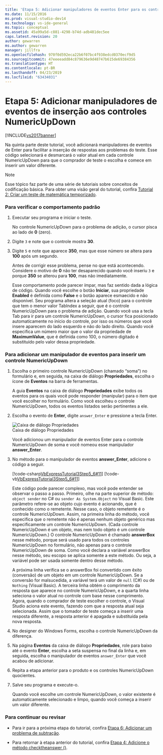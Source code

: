 ```yaml
---
title: 'Etapa 5: Adicionar manipuladores de eventos Enter para os controles NumericUpDown | Microsoft Docs'
ms.date: 11/15/2016
ms.prod: visual-studio-dev14
ms.technology: vs-ide-general
ms.topic: conceptual
ms.assetid: 45a99a5d-c881-4298-b74d-adb481dec5ee
caps.latest.revision: 20
author: gewarren
ms.author: gewarren
manager: jillfra
ms.openlocfilehash: 970f0d592eca22b6f07bc4f938edcd0370ecf9d5
ms.sourcegitcommit: 47eeeeadd84c879636e9d48747b615de69384356
ms.translationtype: HT
ms.contentlocale: pt-BR
ms.lasthandoff: 04/23/2019
ms.locfileid: "63434031"
---
```

# <a name="step-5-add-enter-event-handlers-for-the-numericupdown-controls"></a>Etapa 5: Adicionar manipuladores de eventos de inserção aos controles NumericUpDown
[!INCLUDE[vs2017banner](../includes/vs2017banner.md)]

Na quinta parte deste tutorial, você adicionará manipuladores de eventos de Enter para facilitar a inserção de respostas aos problemas do teste. Esse código selecionará e desmarcará o valor atual em cada controle NumericUpDown para que o comprador de teste o escolha e comece em inserir um valor diferente.  
  
> [!NOTE]
> Esse tópico faz parte de uma série de tutoriais sobre conceitos de codificação básica. Para obter uma visão geral do tutorial, confira [Tutorial 2: Criar um teste de matemática temporizado](../ide/tutorial-2-create-a-timed-math-quiz.md).  
  
### <a name="to-verify-the-default-behavior"></a>Para verificar o comportamento padrão  
  
1. Executar seu programa e iniciar o teste.  
  
     No controle NumericUpDown para o problema de adição, o cursor pisca ao lado de **0** (zero).  
  
2. Digite `3` e note que o controle mostra **30**.  
  
3. Digite `5` e note que aparece **350**, mas que esse número se altera para **100** após um segundo.  
  
     Antes de corrigir esse problema, pense no que está acontecendo. Considere o motivo de **0** não ter desaparecido quando você inseriu `3` e porque **350** se alterou para **100**, mas não imediatamente.  
  
     Esse comportamento pode parecer ímpar, mas faz sentido dada a lógica de código. Quando você escolhe o botão **Iniciar**, sua propriedade **Enabled** é definida como **False** e o botão aparece esmaecido e não disponível. Seu programa altera a seleção atual (foco) para o controle que tem o menor valor TabIndex a seguir, que é o controle NumericUpDown para o problema de adição. Quando você usa a tecla Tab para ir para um controle NumericUpDown, o cursor fica posicionado automaticamente no início do controle, por isso os números que você insere aparecem do lado esquerdo e não do lado direito. Quando você especifica um número maior que o valor da propriedade de **MaximumValue**, que é definida como 100, o número digitado é substituído pelo valor dessa propriedade.  
  
### <a name="to-add-an-enter-event-handler-for-a-numericupdown-control"></a>Para adicionar um manipulador de eventos para inserir um controle NumericUpDown  
  
1. Escolha o primeiro controle NumericUpDown (chamado “soma”) no formulário e, em seguida, na caixa de diálogo **Propriedades**, escolha o ícone de **Eventos** na barra de ferramentas.  
  
     A guia **Eventos** na caixa de diálogo **Propriedades** exibe todos os eventos para os quais você pode responder (manipular) para o item que você escolher no formulário. Como você escolheu o controle NumericUpDown, todos os eventos listados serão pertinentes a ele.  
  
2. Escolha o evento de **Enter**, digite `answer_Enter` e pressione a tecla Enter.  
  
     ![Caixa de diálogo Propriedades](../ide/media/express-answerenter.png "Express_AnswerEnter")  
Caixa de diálogo Propriedades  
  
     Você adicionou um manipulador de eventos Enter para o controle NumericUpDown de soma e você nomeou esse manipulador **answer_Enter**.  
  
3. No método para o manipulador de eventos **answer_Enter**, adicione o código a seguir.  
  
     [!code-csharp[VbExpressTutorial3Step5_6#11](../snippets/csharp/VS_Snippets_VBCSharp/vbexpresstutorial3step5_6/cs/form1.cs#11)]
     [!code-vb[VbExpressTutorial3Step5_6#11](../snippets/visualbasic/VS_Snippets_VBCSharp/vbexpresstutorial3step5_6/vb/form1.vb#11)]  
  
     Este código pode parecer complexo, mas você pode entender se observar o passo a passo. Primeiro, olhe na parte superior de método: `object sender` no C# ou `sender As System.Object` no Visual Basic. Este parâmetro refere-se ao objeto cujo evento é acionando, que é conhecido como o remetente. Nesse caso, o objeto remetente é o controle NumericUpDown. Assim, na primeira linha do método, você especifica que o remetente não é apenas nenhum objeto genérico mas especificamente um controle NumericUpDown. (Cada controle NumericUpDown é um objeto, mas nem todo objeto é um controle NumericUpDown.) O controle NumericUpDown é chamado **answerBox** nesse método, porque será usado para todos os controles NumericUpDown no formulário, não apenas para o controle NumericUpDown de soma. Como você declara a variável answerBox nesse método, seu escopo se aplica somente a este método. Ou seja, a variável pode ser usada somente dentro desse método.  
  
     A próxima linha verifica se o answerBox foi convertido com êxito (conversão) de um objeto em um controle NumericUpDown. Se a conversão for malsucedida, a variável terá um valor de `null` (C#) ou de `Nothing` (Visual Basic). A terceira linha obtém o comprimento da resposta que aparece no controle NumericUpDown, e a quarta linha seleciona o valor atual no controle com base nesse comprimento. Agora, quando o comprador de teste escolher o controle, o Visual Studio aciona este evento, fazendo com que a resposta atual seja selecionada. Assim que o tomador de teste começa a inserir uma resposta diferente, a resposta anterior é apagada e substituída pela nova resposta.  
  
4. No designer do Windows Forms, escolha o controle NumericUpDown da diferença.  
  
5. Na página **Eventos** da caixa de diálogo **Propriedades**, role para baixo até o evento **Enter**, escolha a seta suspensa no final da linha e, em seguida, escolha o manipulador de eventos `answer_Enter` que você acabou de adicionar.  
  
6. Repita a etapa anterior para o produto e os controles NumericUpDown quocientes.  
  
7. Salve seu programa e execute-o.  
  
     Quando você escolhe um controle NumericUpDown, o valor existente é automaticamente selecionado e limpo, quando você começa a inserir um valor diferente.  
  
### <a name="to-continue-or-review"></a>Para continuar ou revisar  
  
- Para ir para a próxima etapa do tutorial, confira [Etapa 6: Adicionar um problema de subtração](../ide/step-6-add-a-subtraction-problem.md).  
  
- Para retornar à etapa anterior do tutorial, confira [Etapa 4: Adicione o método checktheanswer ()](../ide/step-4-add-the-checktheanswer-parens-method.md).
